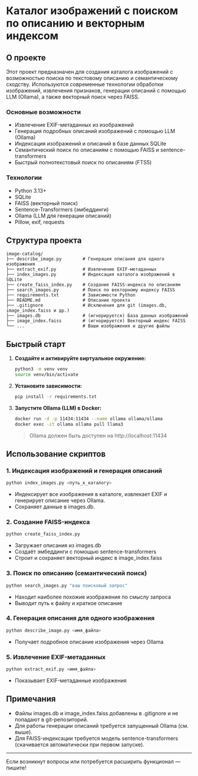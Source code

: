 # Каталог изображений с поиском по описанию и векторным индексом

## О проекте

Этот проект предназначен для создания каталога изображений с возможностью поиска по текстовому описанию и семантическому сходству. Используются современные технологии обработки изображений, извлечения признаков, генерации описаний с помощью LLM (Ollama), а также векторный поиск через FAISS.

### Основные возможности
- Извлечение EXIF-метаданных из изображений
- Генерация подробных описаний изображений с помощью LLM (Ollama)
- Индексация изображений и описаний в базе данных SQLite
- Семантический поиск по описаниям с помощью FAISS и sentence-transformers
- Быстрый полнотекстовый поиск по описаниям (FTS5)

### Технологии
- Python 3.13+
- SQLite
- FAISS (векторный поиск)
- Sentence-Transformers (эмбеддинги)
- Ollama (LLM для генерации описаний)
- Pillow, exif, requests

## Структура проекта

```
image-catalog/
├── describe_image.py        # Генерация описания для одного изображения
├── extract_exif.py          # Извлечение EXIF-метаданных
├── index_images.py          # Индексация каталога изображений в SQLite
├── create_faiss_index.py    # Создание FAISS-индекса по описаниям
├── search_images.py         # Поиск по векторному индексу FAISS
├── requirements.txt         # Зависимости Python
├── README.md                # Описание проекта
├── .gitignore               # Исключения для git (images.db, image_index.faiss и др.)
├── images.db                # (игнорируется) База данных изображений
├── image_index.faiss        # (игнорируется) Векторный индекс FAISS
└── ...                      # Ваши изображения и другие файлы
```

## Быстрый старт

1. **Создайте и активируйте виртуальное окружение:**
   ```bash
   python3 -m venv venv
   source venv/bin/activate
   ```
2. **Установите зависимости:**
   ```bash
   pip install -r requirements.txt
   ```
3. **Запустите Ollama (LLM) в Docker:**
   ```bash
   docker run -d -p 11434:11434 --name ollama ollama/ollama
   docker exec -it ollama ollama pull llama3
   ```
   > Ollama должен быть доступен на http://localhost:11434

## Использование скриптов

### 1. Индексация изображений и генерация описаний

```bash
python index_images.py <путь_к_каталогу>
```
- Индексирует все изображения в каталоге, извлекает EXIF и генерирует описание через Ollama.
- Сохраняет данные в images.db.

### 2. Создание FAISS-индекса

```bash
python create_faiss_index.py
```
- Загружает описания из images.db
- Создаёт эмбеддинги с помощью sentence-transformers
- Строит и сохраняет векторный индекс в image_index.faiss

### 3. Поиск по описанию (семантический поиск)

```bash
python search_images.py "ваш поисковый запрос"
```
- Находит наиболее похожие изображения по смыслу запроса
- Выводит путь к файлу и краткое описание

### 4. Генерация описания для одного изображения

```bash
python describe_image.py <имя_файла>
```
- Получает подробное описание изображения через Ollama

### 5. Извлечение EXIF-метаданных

```bash
python extract_exif.py <имя_файла>
```
- Показывает EXIF-метаданные изображения

## Примечания
- Файлы images.db и image_index.faiss добавлены в .gitignore и не попадают в git-репозиторий.
- Для работы генерации описаний требуется запущенный Ollama (см. выше).
- Для FAISS-индексации требуется модель sentence-transformers (скачивается автоматически при первом запуске).

---

Если возникнут вопросы или потребуется расширить функционал — пишите! 